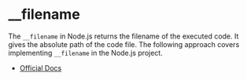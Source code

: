 # __filename

The `__filename` in Node.js returns the filename of the executed code. It gives the absolute path of the code file. The following approach covers implementing `__filename` in the Node.js project.

- [Official Docs](https://nodejs.org/docs/latest/api/modules.html#__filename)